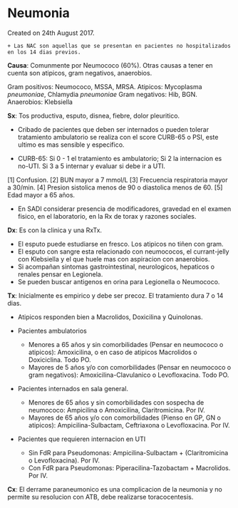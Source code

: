 # Neumonia
Created on 24th August 2017.

```
+ Las NAC son aquellas que se presentan en pacientes no hospitalizados en los 14 dias previos.
```

**Causa**: Comunmente por Neumococo (60%). Otras causas a tener en cuenta son atipicos, gram negativos, anaerobios.

Gram positivos: Neumococo, MSSA, MRSA.
Atipicos: Mycoplasma *pneumoniae*, Chlamydia *pneumoniae*
Gram negativos: Hib, BGN.
Anaerobios: Klebsiella

**Sx**: Tos productiva, esputo, disnea, fiebre, dolor pleuritico.

- Cribado de pacientes que deben ser internados o pueden tolerar tratamiento ambulatorio se realiza con el score CURB-65 o PSI, este ultimo es mas sensible y especifico.

- CURB-65: Si 0 - 1 el tratamiento es ambulatorio; Si 2 la internacion es no-UTI. Si 3 a 5 internar y evaluar si debe ir a UTI.

[1] Confusion.
[2] BUN mayor a 7 mmol/L
[3] Frecuencia respiratoria mayor a 30/min.
[4] Presion sistolica menos de 90 o diastolica menos de 60.
[5] Edad mayor a 65 años.

- En SADI considerar presencia de modificadores, gravedad en el examen fisico, en el laboratorio, en la Rx de torax y razones sociales.

**Dx**: Es con la clinica y una RxTx.

- El esputo puede estudiarse en fresco. Los atipicos no tiñen con gram.
- El esputo con sangre esta relacionado con neumococos, el currant-jelly con Klebsiella y el que huele mas con aspiracion con anaerobios.
- Si acompañan sintomas gastrointestinal, neurologicos, hepaticos o renales pensar en Legionela.
- Se pueden buscar antigenos en orina para Legionella o Neumococo.

**Tx**: Inicialmente es empirico y debe ser precoz.  El tratamiento dura 7 o 14 dias.

- Atipicos responden bien a Macrolidos, Doxicilina y Quinolonas.

- Pacientes ambulatorios
  - Menores a 65 años y sin comorbilidades (Pensar en neumococo o atipicos): Amoxicilina, o en caso de atipicos Macrolidos o Doxiciclina. Todo PO.
  - Mayores de 5 años y/o con comorbilidades (Pensar en neumococo o gram negativos): Amoxicilina-Clavulanico o Levofloxacina. Todo PO.
- Pacientes internados en sala general.
  - Menores de 65 años y sin comorbilidades con sospecha de neumococo: Ampicilina o Amoxicilina, Claritromicina. Por IV.
  - Mayores de 65 años y/o con  comorbilidades (Pienso en GP, GN o atipicos): Ampicilina-Sulbactam, Ceftriaxona o Levofloxacina. Por IV.
- Pacientes que requieren internacion en UTI
  - Sin FdR para Pseudomonas: Ampicilina-Sulbactam + (Claritromicina o Levofloxacina). Por IV.
  - Con FdR para Pseudomonas: Piperacilina-Tazobactam + Macrolidos. Por  IV.

**Cx**: El derrame paraneumonico es una complicacion de la neumonia y no permite su resolucion con ATB, debe realizarse toracocentesis.
